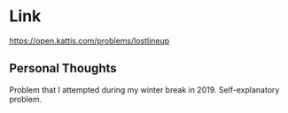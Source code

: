 # Link

https://open.kattis.com/problems/lostlineup

## Personal Thoughts

Problem that I attempted during my winter break in 2019. Self-explanatory problem.

